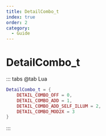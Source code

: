 ```yaml
---
title: DetailCombo_t
index: true
order: 2
category:
  - Guide
---
```


# DetailCombo_t
::: tabs
@tab Lua
```lua
DetailCombo_t = {
    DETAIL_COMBO_OFF = 0,
    DETAIL_COMBO_ADD = 1,
    DETAIL_COMBO_ADD_SELF_ILLUM = 2,
    DETAIL_COMBO_MOD2X = 3
}
```
:::